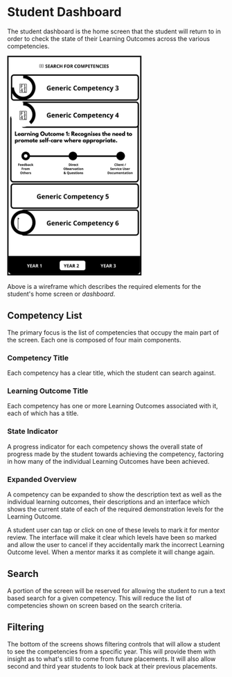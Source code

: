 # Student Dashboard

The student dashboard is the home screen that the student will return to in order to check the state of their Learning Outcomes across the various competencies.

<img src="wireframes/student.svg" height="500px" style="border: solid 3px #000"/>

Above is a wireframe which describes the required elements for the student's home screen or _dashboard_.

## Competency List
The primary focus is the list of competencies that occupy the main part of the screen. Each one is composed of four main components.

### Competency Title
Each competency has a clear title, which the student can search against.

### Learning Outcome Title
Each competency has one or more Learning Outcomes associated with it, each of which has a title. 

### State Indicator
A progress indicator for each competency shows the overall state of progress made by the student towards achieving the competency, factoring in how many of the individual Learning Outcomes have been achieved.

### Expanded Overview
A competency can be expanded to show the description text as well as the individual learning outcomes, their descriptions and an interface which shows the current state of each of the required demonstration levels for the Learning Outcome.

A student user can tap or click on one of these levels to mark it for mentor review. The interface will make it clear which levels have been so marked and allow the user to cancel if they accidentally mark the incorrect Learning Outcome level. When a mentor marks it as complete it will change again.

## Search
A portion of the screen will be reserved for allowing the student to run a text based search for a given competency. This will reduce the list of competencies shown on screen based on the search criteria.

## Filtering
The bottom of the screens shows filtering controls that will allow a student to see the competencies from a specific year. This will provide them with insight as to what's still to come from future placements. It will also allow second and third year students to look back at their previous placements. 

